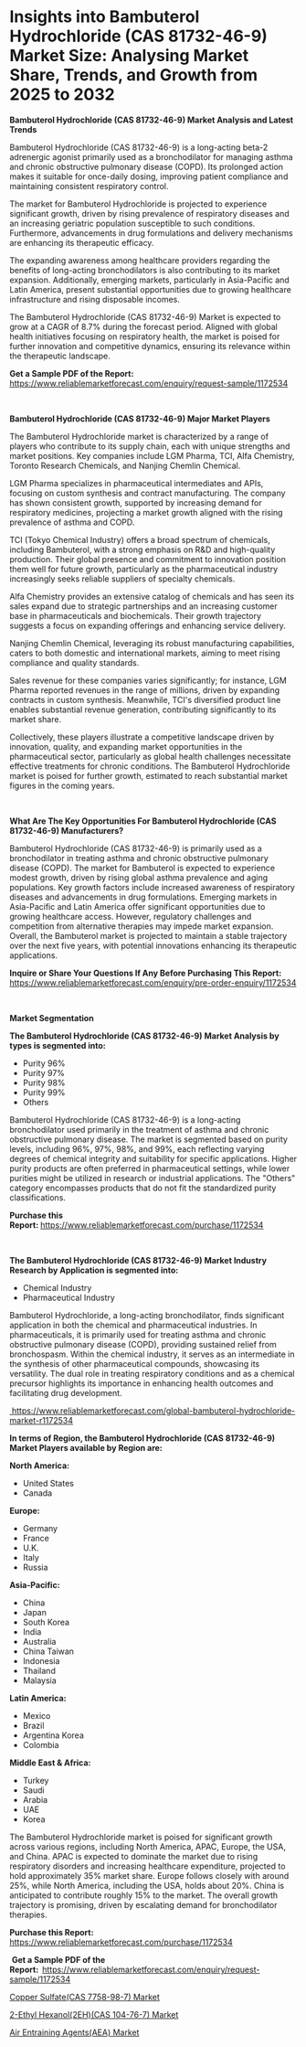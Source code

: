 <p><h1>Insights into Bambuterol Hydrochloride (CAS 81732-46-9) Market Size: Analysing Market Share, Trends, and Growth from 2025 to 2032</h1></p><p><strong>Bambuterol Hydrochloride (CAS 81732-46-9) Market Analysis and Latest Trends</strong></p>
<p><p>Bambuterol Hydrochloride (CAS 81732-46-9) is a long-acting beta-2 adrenergic agonist primarily used as a bronchodilator for managing asthma and chronic obstructive pulmonary disease (COPD). Its prolonged action makes it suitable for once-daily dosing, improving patient compliance and maintaining consistent respiratory control.</p><p>The market for Bambuterol Hydrochloride is projected to experience significant growth, driven by rising prevalence of respiratory diseases and an increasing geriatric population susceptible to such conditions. Furthermore, advancements in drug formulations and delivery mechanisms are enhancing its therapeutic efficacy. </p><p>The expanding awareness among healthcare providers regarding the benefits of long-acting bronchodilators is also contributing to its market expansion. Additionally, emerging markets, particularly in Asia-Pacific and Latin America, present substantial opportunities due to growing healthcare infrastructure and rising disposable incomes. </p><p>The Bambuterol Hydrochloride (CAS 81732-46-9) Market is expected to grow at a CAGR of 8.7% during the forecast period. Aligned with global health initiatives focusing on respiratory health, the market is poised for further innovation and competitive dynamics, ensuring its relevance within the therapeutic landscape.</p></p>
<p><strong>Get a Sample PDF of the Report:&nbsp;</strong> <a href="https://www.reliablemarketforecast.com/enquiry/request-sample/1172534?utm_campaign=1110&utm_medium=2&utm_source=Github&utm_content=ia&utm_term=02032025&utm_id=bambuterol-hydrochloride-cas-81732-46-9">https://www.reliablemarketforecast.com/enquiry/request-sample/1172534</a></p>
<p>&nbsp;</p>
<p><strong>Bambuterol Hydrochloride (CAS 81732-46-9) Major Market Players</strong></p>
<p><p>The Bambuterol Hydrochloride market is characterized by a range of players who contribute to its supply chain, each with unique strengths and market positions. Key companies include LGM Pharma, TCI, Alfa Chemistry, Toronto Research Chemicals, and Nanjing Chemlin Chemical. </p><p>LGM Pharma specializes in pharmaceutical intermediates and APIs, focusing on custom synthesis and contract manufacturing. The company has shown consistent growth, supported by increasing demand for respiratory medicines, projecting a market growth aligned with the rising prevalence of asthma and COPD.</p><p>TCI (Tokyo Chemical Industry) offers a broad spectrum of chemicals, including Bambuterol, with a strong emphasis on R&D and high-quality production. Their global presence and commitment to innovation position them well for future growth, particularly as the pharmaceutical industry increasingly seeks reliable suppliers of specialty chemicals.</p><p>Alfa Chemistry provides an extensive catalog of chemicals and has seen its sales expand due to strategic partnerships and an increasing customer base in pharmaceuticals and biochemicals. Their growth trajectory suggests a focus on expanding offerings and enhancing service delivery.</p><p>Nanjing Chemlin Chemical, leveraging its robust manufacturing capabilities, caters to both domestic and international markets, aiming to meet rising compliance and quality standards.</p><p>Sales revenue for these companies varies significantly; for instance, LGM Pharma reported revenues in the range of millions, driven by expanding contracts in custom synthesis. Meanwhile, TCI's diversified product line enables substantial revenue generation, contributing significantly to its market share.</p><p>Collectively, these players illustrate a competitive landscape driven by innovation, quality, and expanding market opportunities in the pharmaceutical sector, particularly as global health challenges necessitate effective treatments for chronic conditions. The Bambuterol Hydrochloride market is poised for further growth, estimated to reach substantial market figures in the coming years.</p></p>
<p>&nbsp;</p>
<p><strong>What Are The Key Opportunities For Bambuterol Hydrochloride (CAS 81732-46-9) Manufacturers?</strong></p>
<p><p>Bambuterol Hydrochloride (CAS 81732-46-9) is primarily used as a bronchodilator in treating asthma and chronic obstructive pulmonary disease (COPD). The market for Bambuterol is expected to experience modest growth, driven by rising global asthma prevalence and aging populations. Key growth factors include increased awareness of respiratory diseases and advancements in drug formulations. Emerging markets in Asia-Pacific and Latin America offer significant opportunities due to growing healthcare access. However, regulatory challenges and competition from alternative therapies may impede market expansion. Overall, the Bambuterol market is projected to maintain a stable trajectory over the next five years, with potential innovations enhancing its therapeutic applications.</p></p>
<p><strong>Inquire or Share Your Questions If Any Before Purchasing This Report:</strong> <a href="https://www.reliablemarketforecast.com/enquiry/pre-order-enquiry/1172534?utm_campaign=1110&utm_medium=2&utm_source=Github&utm_content=ia&utm_term=02032025&utm_id=bambuterol-hydrochloride-cas-81732-46-9">https://www.reliablemarketforecast.com/enquiry/pre-order-enquiry/1172534</a></p>
<p>&nbsp;</p>
<p><strong>Market Segmentation</strong></p>
<p><strong>The Bambuterol Hydrochloride (CAS 81732-46-9) Market Analysis by types is segmented into:</strong></p>
<p><ul><li>Purity 96%</li><li>Purity 97%</li><li>Purity 98%</li><li>Purity 99%</li><li>Others</li></ul></p>
<p><p>Bambuterol Hydrochloride (CAS 81732-46-9) is a long-acting bronchodilator used primarily in the treatment of asthma and chronic obstructive pulmonary disease. The market is segmented based on purity levels, including 96%, 97%, 98%, and 99%, each reflecting varying degrees of chemical integrity and suitability for specific applications. Higher purity products are often preferred in pharmaceutical settings, while lower purities might be utilized in research or industrial applications. The "Others" category encompasses products that do not fit the standardized purity classifications.</p></p>
<p><strong>Purchase this Report:&nbsp;</strong><a href="https://www.reliablemarketforecast.com/purchase/1172534?utm_campaign=1110&utm_medium=2&utm_source=Github&utm_content=ia&utm_term=02032025&utm_id=bambuterol-hydrochloride-cas-81732-46-9">https://www.reliablemarketforecast.com/purchase/1172534</a></p>
<p>&nbsp;</p>
<p><strong>The Bambuterol Hydrochloride (CAS 81732-46-9) Market Industry Research by Application is segmented into:</strong></p>
<p><ul><li>Chemical Industry</li><li>Pharmaceutical Industry</li></ul></p>
<p><p>Bambuterol Hydrochloride, a long-acting bronchodilator, finds significant application in both the chemical and pharmaceutical industries. In pharmaceuticals, it is primarily used for treating asthma and chronic obstructive pulmonary disease (COPD), providing sustained relief from bronchospasm. Within the chemical industry, it serves as an intermediate in the synthesis of other pharmaceutical compounds, showcasing its versatility. The dual role in treating respiratory conditions and as a chemical precursor highlights its importance in enhancing health outcomes and facilitating drug development.</p></p>
<p><a href="https://www.reliablemarketforecast.com/global-bambuterol-hydrochloride-market-r1172534?utm_campaign=1110&utm_medium=2&utm_source=Github&utm_content=ia&utm_term=02032025&utm_id=bambuterol-hydrochloride-cas-81732-46-9">&nbsp;https://www.reliablemarketforecast.com/global-bambuterol-hydrochloride-market-r1172534</a></p>
<p><strong>In terms of Region, the Bambuterol Hydrochloride (CAS 81732-46-9) Market Players available by Region are:</strong></p>
<p>
    <p> <strong> North America: </strong>
        <ul>
            <li>United States</li>
            <li>Canada</li>
        </ul>
        </p> 
    <p> <strong> Europe: </strong>
        <ul>
            <li>Germany</li>
            <li>France</li>
            <li>U.K.</li>
            <li>Italy</li>
            <li>Russia</li>
        </ul>
        </p> 
    <p> <strong> Asia-Pacific: </strong>
        <ul>
            <li>China</li>
            <li>Japan</li>
            <li>South Korea</li>
            <li>India</li>
            <li>Australia</li>
            <li>China Taiwan</li>
            <li>Indonesia</li>
            <li>Thailand</li>
            <li>Malaysia</li>
        </ul>
        </p> 
    <p> <strong> Latin America: </strong>
        <ul>
            <li>Mexico</li>
            <li>Brazil</li>
            <li>Argentina Korea</li>
            <li>Colombia</li>
        </ul>
        </p> 
    <p> <strong> Middle East & Africa: </strong>
        <ul>
            <li>Turkey</li>
            <li>Saudi</li>
            <li>Arabia</li>
            <li>UAE</li>
            <li>Korea</li>
        </ul>
    </p>
    </p>
<p><p>The Bambuterol Hydrochloride market is poised for significant growth across various regions, including North America, APAC, Europe, the USA, and China. APAC is expected to dominate the market due to rising respiratory disorders and increasing healthcare expenditure, projected to hold approximately 35% market share. Europe follows closely with around 25%, while North America, including the USA, holds about 20%. China is anticipated to contribute roughly 15% to the market. The overall growth trajectory is promising, driven by escalating demand for bronchodilator therapies.</p></p>
<p><strong>Purchase this Report: </strong><a href="https://www.reliablemarketforecast.com/purchase/1172534?utm_campaign=1110&utm_medium=2&utm_source=Github&utm_content=ia&utm_term=02032025&utm_id=bambuterol-hydrochloride-cas-81732-46-9">https://www.reliablemarketforecast.com/purchase/1172534</a></p>
<p>&nbsp;<strong>Get a Sample PDF of the Report:&nbsp;&nbsp;</strong><a href="https://www.reliablemarketforecast.com/enquiry/request-sample/1172534?utm_campaign=1110&utm_medium=2&utm_source=Github&utm_content=ia&utm_term=02032025&utm_id=bambuterol-hydrochloride-cas-81732-46-9">https://www.reliablemarketforecast.com/enquiry/request-sample/1172534</a></p>
<p><strong></strong></p>
<p><p><a href="https://github.com/WillieWoodard/Market-Research-Report-List-7/blob/main/copper-sulfatecas-7758-98-7-market.md?utm_campaign=1110&utm_medium=2&utm_source=Github&utm_content=ia&utm_term=02032025&utm_id=bambuterol-hydrochloride-cas-81732-46-9">Copper Sulfate(CAS 7758-98-7) Market</a></p><p><a href="https://github.com/hacklmenckg6/Market-Research-Report-List-1/blob/main/2-ethyl-hexanol2ehcas-104-76-7-market.md?utm_campaign=1110&utm_medium=2&utm_source=Github&utm_content=ia&utm_term=02032025&utm_id=bambuterol-hydrochloride-cas-81732-46-9">2-Ethyl Hexanol(2EH)(CAS 104-76-7) Market</a></p><p><a href="https://github.com/knipsfilip8f/Market-Research-Report-List-1/blob/main/air-entraining-agentsaea-market.md?utm_campaign=1110&utm_medium=2&utm_source=Github&utm_content=ia&utm_term=02032025&utm_id=bambuterol-hydrochloride-cas-81732-46-9">Air Entraining Agents(AEA) Market</a></p></p>